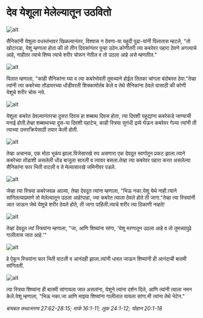 # देव येशूला मेलेल्यातून उठवितो

![alt](https://cdn.door43.org/obs/jpg/360px/obs-en-41-01.jpg)

सैनिकांनी येशूला वधस्तंभावर खिळल्यानंतर, विश्वास न ठेवणा-या यहूदी पुढा-यांनी पिलातास म्हटले, "तो खोटारडा, येशू म्हणाला होता की तो तीन दिवसांनंतर पुन्हा उठेन.कोणीतरी त्या कबरेवर पहारा ठेवणे अगत्याचे आहे, नाहीतर त्याचे शिष्य त्याचे शरीर चोरून नेतील व तो उठला आहे असे म्हणतील."

![alt](https://cdn.door43.org/obs/jpg/360px/obs-en-41-02.jpg)

पिलात म्हणाला, "काही सैनिकांना घ्या व त्या कबरेभोवती तुमच्याने होईल तितका चांगला बंदोबस्त ठेवा."तेव्हा त्यांनी त्या कबरेच्या तोंडावरच्या धोंडीवरती शिक्कामोर्तब केले व तेथे सैनिकांना ठेवले यासाठी की कोणी येशूचे शरीर चोरू नये.

![alt](https://cdn.door43.org/obs/jpg/360px/obs-en-41-03.jpg)

येशूला कबरेत ठेवल्यानंतरचा दुसरा दिवस हा शब्बाथ दिवस होता, त्या दिवशी यहूद्यांना कबरेकडे जाण्याची मनाई होती.तेव्हा शब्बाथाच्या दुस-या दिवशी पहाटेच, काही स्त्रिया सुगंधी द्रव्ये घेऊन कबरेवर गेल्या त्यांनी ती त्याच्या उत्तरक्रियेसाठी तयार केली होती.

![alt](https://cdn.door43.org/obs/jpg/360px/obs-en-41-04.jpg)

तेव्हा अचानक, एक मोठा भूकंप झाला.विजेसारखे रुप असणारा एक देवदूत स्वर्गातून प्रकट झाला.त्याने कबरेच्या तोंडाशी असलेली धोंड बाजूला सारली व त्यावर बसला.तेव्हा त्या कबरेवर पहारा करत असलेल्या सैनिकांना फार भिती वाटली व ते मेल्यासारखे जमिनीवर पडले.

![alt](https://cdn.door43.org/obs/jpg/360px/obs-en-41-05.jpg)

जेव्हा त्या स्त्रिया कबरेजवळ आल्या, तेव्हा देवदूत त्यांना म्हणाला, "भिऊ नका.येशू येथे नाही.त्याने सांगितल्याप्रमाणे तो मेलेल्यातून उठला आहे!पाहा, ज्या कबरेत त्याला ठेवले होते ती जागा."तेव्हा त्या स्त्रियांनी आत जाऊन जेथे येशूचे शरीर ठेवले होते, ती जागा पाहिली.त्याचे शरीर त्या ठिकाणी नव्हते!

![alt](https://cdn.door43.org/obs/jpg/360px/obs-en-41-06.jpg)

तेव्हां देवदूत त्यां स्त्रियांना म्हणाला, "जा, आणि शिष्यांना सांगा, 'येशू मरणातून उठला आहे व तो तुमच्यापुढे गालीलास जात आहे.'"

![alt](https://cdn.door43.org/obs/jpg/360px/obs-en-41-07.jpg)

हे ऐकून स्त्रियांना फार भिती वाटली व आनंदही झाला.त्यांनी धावत जाऊन शिष्यांनी ही आनंदाची बातमी सांगितली.

![alt](https://cdn.door43.org/obs/jpg/360px/obs-en-41-08.jpg)

त्या स्त्रिया शिष्यांना ही बातमी सांगायला जात असतांना, येशूने त्यांना दर्शन दिले, आणि त्यांनी त्याला नमन केले.येशू म्हणाला, "भिऊ नका.जा आणि माझ्या शिष्यांना गालीलात यायला सांगा.मी त्यांना तेथे भेटेन."

_बायबल कथाःमत्तय 27:62-28:15; मार्क 16:1-11; लूक 24:1-12; योहान 20:1-18_